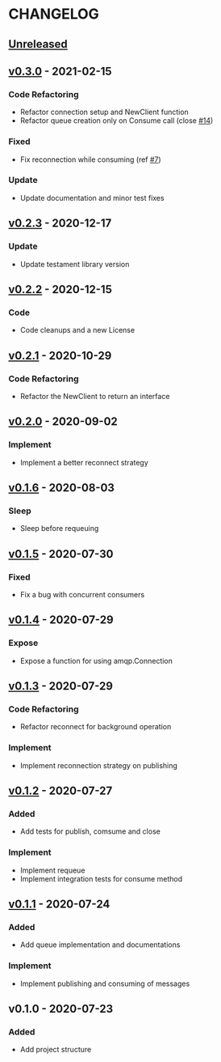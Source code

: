 # CHANGELOG

<a name="unreleased"></a>
## [Unreleased]



<a name="v0.3.0"></a>
## [v0.3.0] - 2021-02-15

### Code Refactoring
- Refactor connection setup and NewClient function
- Refactor queue creation only on Consume call (close [#14](https://github.com/blokur/harego/issues/14))

### Fixed
- Fix reconnection while consuming (ref [#7](https://github.com/blokur/harego/issues/7))

### Update
- Update documentation and minor test fixes


<a name="v0.2.3"></a>
## [v0.2.3] - 2020-12-17

### Update
- Update testament library version


<a name="v0.2.2"></a>
## [v0.2.2] - 2020-12-15

### Code
- Code cleanups and a new License


<a name="v0.2.1"></a>
## [v0.2.1] - 2020-10-29

### Code Refactoring
- Refactor the NewClient to return an interface


<a name="v0.2.0"></a>
## [v0.2.0] - 2020-09-02

### Implement
- Implement a better reconnect strategy


<a name="v0.1.6"></a>
## [v0.1.6] - 2020-08-03

### Sleep
- Sleep before requeuing


<a name="v0.1.5"></a>
## [v0.1.5] - 2020-07-30

### Fixed
- Fix a bug with concurrent consumers


<a name="v0.1.4"></a>
## [v0.1.4] - 2020-07-29

### Expose
- Expose a function for using amqp.Connection


<a name="v0.1.3"></a>
## [v0.1.3] - 2020-07-29

### Code Refactoring
- Refactor reconnect for background operation

### Implement
- Implement reconnection strategy on publishing


<a name="v0.1.2"></a>
## [v0.1.2] - 2020-07-27

### Added
- Add tests for publish, comsume and close

### Implement
- Implement requeue
- Implement integration tests for consume method


<a name="v0.1.1"></a>
## [v0.1.1] - 2020-07-24

### Added
- Add queue implementation and documentations

### Implement
- Implement publishing and consuming of messages


<a name="v0.1.0"></a>
## v0.1.0 - 2020-07-23

### Added
- Add project structure



[Unreleased]: https://github.com/blokur/harego/compare/v0.3.0...HEAD
[v0.3.0]: https://github.com/blokur/harego/compare/v0.2.3...v0.3.0
[v0.2.3]: https://github.com/blokur/harego/compare/v0.2.2...v0.2.3
[v0.2.2]: https://github.com/blokur/harego/compare/v0.2.1...v0.2.2
[v0.2.1]: https://github.com/blokur/harego/compare/v0.2.0...v0.2.1
[v0.2.0]: https://github.com/blokur/harego/compare/v0.1.6...v0.2.0
[v0.1.6]: https://github.com/blokur/harego/compare/v0.1.5...v0.1.6
[v0.1.5]: https://github.com/blokur/harego/compare/v0.1.4...v0.1.5
[v0.1.4]: https://github.com/blokur/harego/compare/v0.1.3...v0.1.4
[v0.1.3]: https://github.com/blokur/harego/compare/v0.1.2...v0.1.3
[v0.1.2]: https://github.com/blokur/harego/compare/v0.1.1...v0.1.2
[v0.1.1]: https://github.com/blokur/harego/compare/v0.1.0...v0.1.1
